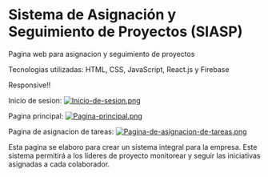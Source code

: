 # Sistema de Asignación y Seguimiento de Proyectos (SIASP)

Pagina web para asignacion y seguimiento de proyectos

Tecnologias utilizadas: HTML, CSS, JavaScript, React.js y Firebase

Responsive!!

Inicio de sesion:
[![Inicio-de-sesion.png](https://i.postimg.cc/G2cFY7Th/Inicio-de-sesion.png)](https://postimg.cc/rdPR299v)

Pagina principal:
[![Pagina-principal.png](https://i.postimg.cc/85075thY/Pagina-principal.png)](https://postimg.cc/mz7Lp3p3)

Pagina de asignacion de tareas:
[![Pagina-de-asignacion-de-tareas.png](https://i.postimg.cc/vTxc6fhZ/Pagina-de-asignacion-de-tareas.png)](https://postimg.cc/SYqyBXHB)

Esta pagina se elaboro para crear un sistema integral para la empresa. 
Este sistema permitirá a los líderes de proyecto monitorear y seguir las iniciativas asignadas a cada colaborador.
